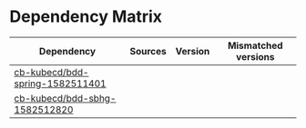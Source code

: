 # Dependency Matrix

Dependency | Sources | Version | Mismatched versions
---------- | ------- | ------- | -------------------
[cb-kubecd/bdd-spring-1582511401](https://github.com/cb-kubecd/bdd-spring-1582511401.git) |  | []() | 
[cb-kubecd/bdd-sbhg-1582512820](https://github.com/cb-kubecd/bdd-sbhg-1582512820.git) |  | []() | 
